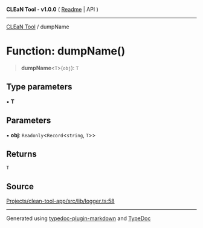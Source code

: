 **CLEaN Tool - v1.0.0** ( [Readme](../README.md) \| API )

***

[CLEaN Tool](../exports.md) / dumpName

# Function: dumpName()

> **dumpName**\<`T`\>(`obj`): `T`

## Type parameters

▪ **T**

## Parameters

▪ **obj**: `Readonly`\<`Record`\<`string`, `T`\>\>

## Returns

`T`

## Source

[Projects/clean-tool-app/src/lib/logger.ts:58](https://github.com/yuckyh/clean-tool-app/)

***

Generated using [typedoc-plugin-markdown](https://www.npmjs.com/package/typedoc-plugin-markdown) and [TypeDoc](https://typedoc.org/)

